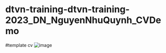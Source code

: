 # dtvn-training-dtvn-training-2023_DN_NguyenNhuQuynh_CVDemo
#template cv
![image](https://github.com/dtvn-training/2023_DN_NguyenNhuQuynh_CVDemo/assets/82557605/aece4690-c1a6-4e1c-bfe8-6017a57ea8ed)
